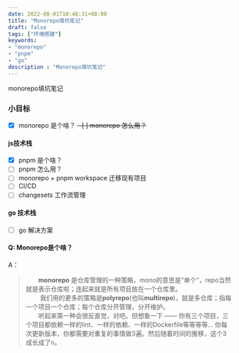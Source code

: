 ```yaml
---
date: 2022-08-01T10:48:31+08:00
title: "Monorepo填坑笔记"
draft: false
tags: ["环境搭建"]
keywords:
- "monorepo"
- "pnpm"
- "go"
description : "Monorepo填坑笔记"
---
```


monorepo填坑笔记
<!--more-->

### 小目标
- [x] monorepo 是个啥？
~~- [ ] monorepo 怎么用？~~

#### js技术栈
- [x] pnpm 是个啥？
- [ ] pnpm 怎么用？
- [ ] monorepo + pnpm workspace 迁移现有项目
- [ ] CI/CD
- [ ] changesets 工作流管理

#### go 技术栈
- [ ] go 解决方案

#### Q: Monorepo是个啥？
A：
> &#8195;&#8195;**monorepo** 是仓库管理的一种策略，mono的意思是“单个”，repo当然就是表示仓库啦；连起来就是所有项目放在一个仓库里。  
&#8195;&#8195; 我们用的更多的策略是**polyrepo**(也叫**multirepo**)，就是多仓库；指每一个项目一个仓库；每个仓库分开管理，分开维护。  
&#8195;&#8195;听起来第一种会很反直觉，对吧。但想象一下 —— 你有三个项目，三个项目都依赖一样的lint、一样的依赖、一样的Dockerfile等等等等... 你每次更新版本，你都需要对重复的事情做3遍。然后随着时间的推移，这个3成长成了n。


